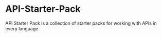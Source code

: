 # API-Starter-Pack
API Starter Pack is a collection of starter packs for working with APIs in every language. 
